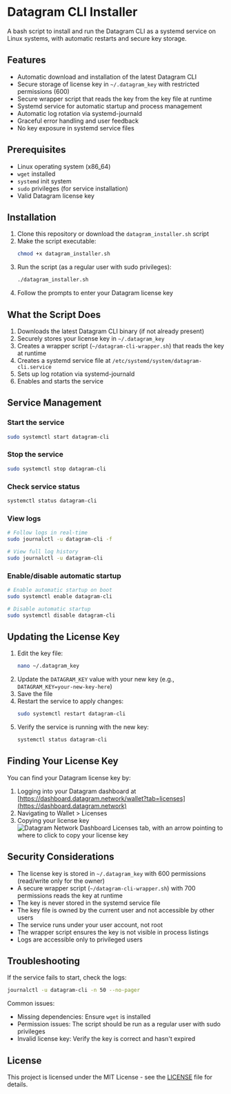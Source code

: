 # Datagram CLI Installer

A bash script to install and run the Datagram CLI as a systemd service on Linux systems, with automatic restarts and secure key storage.

## Features

- Automatic download and installation of the latest Datagram CLI
- Secure storage of license key in `~/.datagram_key` with restricted permissions (600)
- Secure wrapper script that reads the key from the key file at runtime
- Systemd service for automatic startup and process management
- Automatic log rotation via systemd-journald
- Graceful error handling and user feedback
- No key exposure in systemd service files

## Prerequisites

- Linux operating system (x86_64)
- `wget` installed
- `systemd` init system
- `sudo` privileges (for service installation)
- Valid Datagram license key

## Installation

1. Clone this repository or download the `datagram_installer.sh` script
2. Make the script executable:
   ```bash
   chmod +x datagram_installer.sh
   ```
3. Run the script (as a regular user with sudo privileges):
   ```bash
   ./datagram_installer.sh
   ```
4. Follow the prompts to enter your Datagram license key

## What the Script Does

1. Downloads the latest Datagram CLI binary (if not already present)
2. Securely stores your license key in `~/.datagram_key`
3. Creates a wrapper script (`~/datagram-cli-wrapper.sh`) that reads the key at runtime
4. Creates a systemd service file at `/etc/systemd/system/datagram-cli.service`
5. Sets up log rotation via systemd-journald
6. Enables and starts the service

## Service Management

### Start the service
```bash
sudo systemctl start datagram-cli
```

### Stop the service
```bash
sudo systemctl stop datagram-cli
```

### Check service status
```bash
systemctl status datagram-cli
```

### View logs
```bash
# Follow logs in real-time
sudo journalctl -u datagram-cli -f

# View full log history
sudo journalctl -u datagram-cli
```

### Enable/disable automatic startup
```bash
# Enable automatic startup on boot
sudo systemctl enable datagram-cli

# Disable automatic startup
sudo systemctl disable datagram-cli
```

## Updating the License Key

1. Edit the key file:
   ```bash
   nano ~/.datagram_key
   ```
2. Update the `DATAGRAM_KEY` value with your new key (e.g., `DATAGRAM_KEY=your-new-key-here`)
3. Save the file
4. Restart the service to apply changes:
   ```bash
   sudo systemctl restart datagram-cli
   ```
5. Verify the service is running with the new key:
   ```bash
   systemctl status datagram-cli
   ```

## Finding Your License Key

You can find your Datagram license key by:
1. Logging into your Datagram dashboard at [https://dashboard.datagram.network/wallet?tab=licenses](https://dashboard.datagram.network)
2. Navigating to Wallet > Licenses
3. Copying your license key
![Datagram Network Dashboard Licenses tab, with an arrow pointing to where to click to copy your license key](https://azure-adequate-krill-31.mypinata.cloud/ipfs/bafkreic66kkj4pqt7orgijy2rx5676sk4gyfrmhpxtl4wgbewytd3delh4)

## Security Considerations

- The license key is stored in `~/.datagram_key` with 600 permissions (read/write only for the owner)
- A secure wrapper script (`~/datagram-cli-wrapper.sh`) with 700 permissions reads the key at runtime
- The key is never stored in the systemd service file
- The key file is owned by the current user and not accessible by other users
- The service runs under your user account, not root
- The wrapper script ensures the key is not visible in process listings
- Logs are accessible only to privileged users

## Troubleshooting

If the service fails to start, check the logs:
```bash
journalctl -u datagram-cli -n 50 --no-pager
```

Common issues:
- Missing dependencies: Ensure `wget` is installed
- Permission issues: The script should be run as a regular user with sudo privileges
- Invalid license key: Verify the key is correct and hasn't expired

## License

This project is licensed under the MIT License - see the [LICENSE](LICENSE) file for details.
